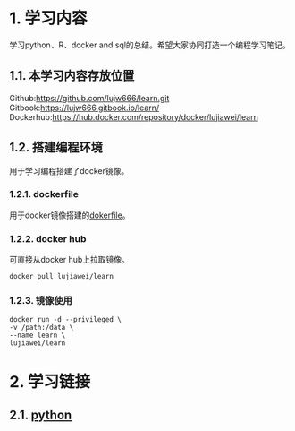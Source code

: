 # 1. 学习内容

学习python、R、docker and sql的总结。希望大家协同打造一个编程学习笔记。

## 1.1. 本学习内容存放位置

Github:<https://github.com/lujw666/learn.git>
Gitbook:<https://lujw666.gitbook.io/learn/>
Dockerhub:<https://hub.docker.com/repository/docker/lujiawei/learn>

## 1.2. 搭建编程环境

用于学习编程搭建了docker镜像。

### 1.2.1. dockerfile

用于docker镜像搭建的[dokerfile](run/Dockerfile)。

### 1.2.2. docker hub

可直接从docker hub上拉取镜像。

```docker
docker pull lujiawei/learn
```

### 1.2.3. 镜像使用

```docker
docker run -d --privileged \
-v /path:/data \
--name learn \ 
lujiawei/learn
```

# 2. 学习链接

## 2.1. [python](python/README.md)
